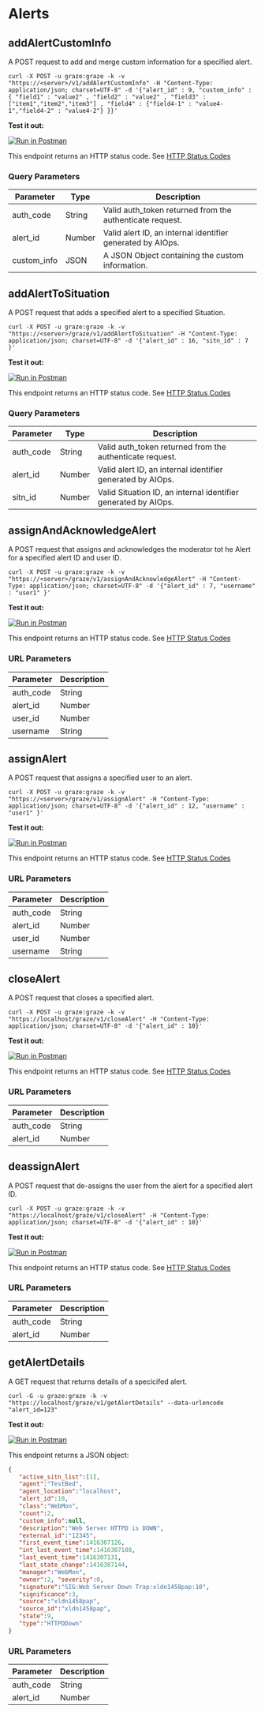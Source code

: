 # Alerts

## addAlertCustomInfo

A POST request to add and merge custom information for a specified alert.

```shell
curl -X POST -u graze:graze -k -v "https://<server>/v1/addAlertCustomInfo" -H "Content-Type: application/json; charset=UTF-8" -d '{"alert_id" : 9, "custom_info" : { "field1" : "value2" , "field2" : "value2" , "field3" : ["item1","item2","item3"] , "field4" : {"field4-1" : "value4-1","field4-2" : "value4-2"} }}'
```
**Test it out:**

[![Run in Postman](https://run.pstmn.io/button.svg)](https://app.getpostman.com/run-collection/a5bd1ed9834c3ed28cdb)

This endpoint returns an HTTP status code. See [HTTP Status Codes](#status-codes)

### Query Parameters

Parameter | Type | Description
--------- | ------- | -----------
auth_code | String | Valid auth_token returned from the authenticate request.
alert_id | Number | Valid alert ID, an internal identifier generated by AIOps.
custom_info | JSON | A JSON Object containing the custom information.

## addAlertToSituation

A POST request that adds a specified alert to a specified Situation.

```shell
curl -X POST -u graze:graze -k -v "https://<server>/graze/v1/addAlertToSituation" -H "Content-Type: application/json; charset=UTF-8" -d '{"alert_id" : 16, "sitn_id" : 7 }'
```
**Test it out:**

[![Run in Postman](https://run.pstmn.io/button.svg)](https://app.getpostman.com/run-collection/a5bd1ed9834c3ed28cdb)

This endpoint returns an HTTP status code. See [HTTP Status Codes](#status-codes)

### Query Parameters

Parameter | Type | Description
--------- | ------- | -----------
auth_code | String | Valid auth_token returned from the authenticate request.
alert_id | Number | Valid alert ID, an internal identifier generated by AIOps.
sitn_id | Number | Valid Situation ID, an internal identifier generated by AIOps.

## assignAndAcknowledgeAlert

A POST request that assigns and acknowledges the moderator tot he Alert for a specified alert ID and user ID.

```shell
curl -X POST -u graze:graze -k -v "https://<server>/graze/v1/assignAndAcknowledgeAlert" -H "Content-Type: application/json; charset=UTF-8" -d '{"alert_id" : 7, "username" : "user1" }'
```
**Test it out:**

[![Run in Postman](https://run.pstmn.io/button.svg)](https://app.getpostman.com/run-collection/a5bd1ed9834c3ed28cdb)

This endpoint returns an HTTP status code. See [HTTP Status Codes](#status-codes)

### URL Parameters

Parameter | Description
--------- | -----------
auth_code | String | Valid auth_token returned from the authenticate request.
alert_id | Number | Valid alert ID, an internal identifier generated by AIOps.
user_id | Number | Valid user ID for a user account in AIOps
username | String | Valid username of a user account in AIOps.

## assignAlert

A POST request that assigns a specified user to an alert.

```shell
curl -X POST -u graze:graze -k -v "https://<server>/graze/v1/assignAlert" -H "Content-Type: application/json; charset=UTF-8" -d '{"alert_id" : 12, "username" : "user1" }'
```
**Test it out:**

[![Run in Postman](https://run.pstmn.io/button.svg)](https://app.getpostman.com/run-collection/a5bd1ed9834c3ed28cdb)

This endpoint returns an HTTP status code. See [HTTP Status Codes](#status-codes)

### URL Parameters

Parameter | Description
--------- | -----------
auth_code | String | Valid auth_token returned from the authenticate request.
alert_id | Number | Valid alert ID, an internal identifier generated by AIOps.
user_id | Number | Valid user ID for a user account in AIOps
username | String | Valid username of a user account in AIOps.

## closeAlert

A POST request that closes a specified alert.

```shell
curl -X POST -u graze:graze -k -v "https://localhost/graze/v1/closeAlert" -H "Content-Type: application/json; charset=UTF-8" -d '{"alert_id" : 10}'
```
**Test it out:**

[![Run in Postman](https://run.pstmn.io/button.svg)](https://app.getpostman.com/run-collection/a5bd1ed9834c3ed28cdb)

This endpoint returns an HTTP status code. See [HTTP Status Codes](#status-codes)

### URL Parameters

Parameter | Description
--------- | -----------
auth_code | String | Valid auth_token returned from the authenticate request.
alert_id | Number | Valid alert ID, an internal identifier generated by AIOps.

## deassignAlert

A POST request that de-assigns the user from the alert for a specified alert ID.

```shell
curl -X POST -u graze:graze -k -v "https://localhost/graze/v1/closeAlert" -H "Content-Type: application/json; charset=UTF-8" -d '{"alert_id" : 10}'
```
**Test it out:**

[![Run in Postman](https://run.pstmn.io/button.svg)](https://app.getpostman.com/run-collection/a5bd1ed9834c3ed28cdb)

This endpoint returns an HTTP status code. See [HTTP Status Codes](#status-codes)

### URL Parameters

Parameter | Description
--------- | -----------
auth_code | String | Valid auth_token returned from the authenticate request.
alert_id | Number | Valid alert ID, an internal identifier generated by AIOps.

## getAlertDetails

A GET request that returns details of a specicifed alert.

```shell
curl -G -u graze:graze -k -v "https://localhost/graze/v1/getAlertDetails" --data-urlencode "alert_id=123"
```
**Test it out:**

[![Run in Postman](https://run.pstmn.io/button.svg)](https://app.getpostman.com/run-collection/a5bd1ed9834c3ed28cdb)

This endpoint returns a JSON object: 
```json
{
   "active_sitn_list":[1],
   "agent":"TestBed",
   "agent_location":"localhost",
   "alert_id":10,
   "class":"WebMon",
   "count":2,
   "custom_info":null,
   "description":"Web Server HTTPD is DOWN",
   "external_id":"12345",
   "first_event_time":1416307126,
   "int_last_event_time":1416307188,
   "last_event_time":1416307131,
   "last_state_change":1416307144,
   "manager":"WebMon",
   "owner":2, "severity":0,
   "signature":"SIG:Web Server Down Trap:xldn1458pap:10",
   "significance":3,
   "source":"xldn1458pap",
   "source_id":"xldn1458pap",
   "state":9,
   "type":"HTTPDDown"
}
```

### URL Parameters

Parameter | Description
--------- | -----------
auth_code | String | Valid auth_token returned from the authenticate request.
alert_id | Number | Valid alert ID, an internal identifier generated by AIOps.
